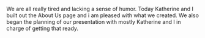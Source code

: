 We are all really tired and lacking a sense of humor.
Today Katherine and I built out the About Us page and i am pleased with what we created.
We also began the planning of our presentation with mostly Katherine and I in charge of getting that ready.
